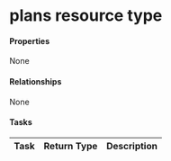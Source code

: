 # plans resource type



#### Properties
None

#### Relationships
None


#### Tasks

| Task		   | Return Type	|Description|
|:---------------|:--------|:----------|
